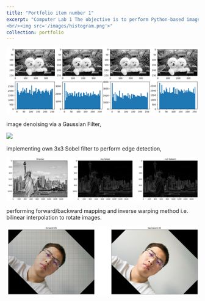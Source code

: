 ```yaml
---
title: "Portfolio item number 1"
excerpt: "Computer Lab 1 The objective is to perform Python-based image processing operations, image analysis and image filtering.Image Processing operations include converting the colour image into grayscale channels, computing the histograms for the grayscale images, applying the histogram equalisation to the grayscale images,
<br/><img src='/images/histogram.png'>"
collection: portfolio
---
```


<img src='/images/histogram.png'>

image denoising via a Gaussian Filter,

<img src='/images/gaussianfilter'>

implementing own 3x3 Sobel filter to perform edge detection,

<img src='/images/sobel.png'>

performing forward/backward mapping and inverse warping method i.e. bilinear interpolation to rotate images.

<img src='/images/rotation.png'>
